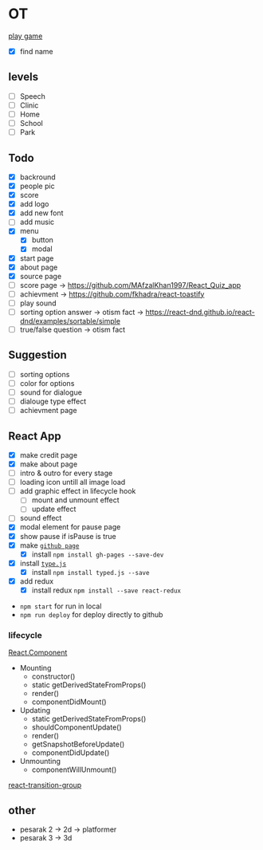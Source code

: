 # OT

[play game](https://magic-light-team.github.io/ot/)

- [x] find name

## levels

- [ ] Speech
- [ ] Clinic
- [ ] Home
- [ ] School
- [ ] Park

## Todo

- [x] backround
- [x] people pic
- [x] score
- [x] add logo
- [x] add new font
- [ ] add music
- [x] menu
  - [x] button
  - [x] modal
- [x] start page
- [x] about page
- [x] source page
- [ ] score page -> https://github.com/MAfzalKhan1997/React_Quiz_app
- [ ] achievment -> https://github.com/fkhadra/react-toastify
- [ ] play sound
- [ ] sorting option answer -> otism fact -> https://react-dnd.github.io/react-dnd/examples/sortable/simple
- [ ] true/false question -> otism fact

## Suggestion

- [ ] sorting options
- [ ] color for options
- [ ] sound for dialogue
- [ ] dialouge type effect
- [ ] achievment page

## React App

- [x] make credit page
- [x] make about page
- [ ] intro & outro for every stage
- [ ] loading icon untill all image load
- [ ] add graphic effect in lifecycle hook
  - [ ] mount and unmount effect
  - [ ] update effect
- [ ] sound effect
- [x] modal element for pause page
- [x] show pause if isPause is true
- [x] make [`github page`](https://github.com/gitname/react-gh-pages)
  - [x] install `npm install gh-pages --save-dev`
- [x] install [`type.js`](https://github.com/mattboldt/typed.js/)
  - [x] install `npm install typed.js --save`
- [x] add redux
  - [x] install redux `npm install --save react-redux`

* `npm start` for run in local
* `npm run deploy` for deploy directly to github

### lifecycle

[React.Component](https://reactjs.org/docs/react-component.html)

* Mounting
  * constructor()
  * static getDerivedStateFromProps()
  * render()
  * componentDidMount()
* Updating
  * static getDerivedStateFromProps()
  * shouldComponentUpdate()
  * render()
  * getSnapshotBeforeUpdate()
  * componentDidUpdate()
* Unmounting
  * componentWillUnmount()

[react-transition-group](https://github.com/reactjs/react-transition-group/tree/master)

## other

* pesarak 2 -> 2d -> platformer
* pesarak 3 -> 3d